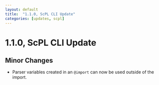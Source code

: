 ```yaml
---
layout: default
title:  "1.1.0, ScPL CLI Update"
categories: [updates, scpl]
---
```


# 1.1.0, ScPL CLI Update

## Minor Changes

- Parser variables created in an `@import` can now be used outside of the import.
